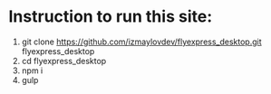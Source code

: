 # Instruction to run this site:
1. git clone https://github.com/izmaylovdev/flyexpress_desktop.git flyexpress_desktop
2. cd flyexpress_desktop
3. npm i
4. gulp

